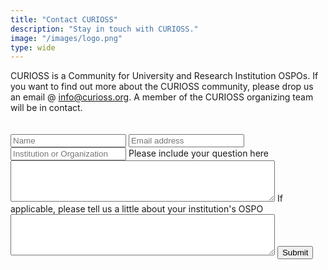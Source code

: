 ```yaml
---
title: "Contact CURIOSS"
description: "Stay in touch with CURIOSS."
image: "/images/logo.png"
type: wide
---
```


CURIOSS is a Community for University and Research Institution OSPOs. If you want to find out more about the CURIOSS community, please drop us an email @ info@curioss.org. A member of the CURIOSS organizing team will be in contact. 

<!-- Do not run this code -->
<section class="section" style="padding-top: 20px; padding-bottom: 20px;">
  <div class="container">
   <div class="col-md-6">
    <div class="bg-white p-4">
          <form action="https://docs.google.com/forms/d/e/1FAIpQLSdhSsURaiS-molwKRlFPnvqncCx1Vd0BmRs0ATl75z5R2-YxA/formResponse" target="_blank" method="post">
            <input type="text" id="name" name="name" class="form-control mb-4 px-0" placeholder="Name" required>
            <input type="text" id="email" name="email" class="form-control mb-4 px-0" placeholder="Email address" required>
            <input type="text" id="organization" name="organization" class="form-control mb-4 px-0" placeholder="Institution or Organization" required>
            <label for="question">Please include your question here</label>
            <textarea id="question" name="question" rows="4" cols="50" required>
            </textarea>
            <label for="ospo_info">If applicable, please tell us a little about your institution's OSPO</label>
            <textarea id="ospo_info" name="ospo_info" rows="4" cols="50">
            </textarea>
            <input class="btn btn-primary" type="submit" value="Submit">
          </form>
    </div>
  </div>
</section> 
<!-- Do not run this code -->
